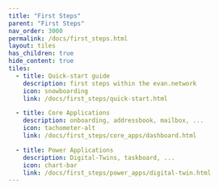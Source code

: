 ```yaml
---
title: "First Steps"
parent: "First Steps"
nav_order: 3000
permalink: /docs/first_steps.html
layout: tiles
has_children: true
hide_content: true
tiles:
  - title: Quick-start guide
    description: first steps within the evan.network
    icon: snowboarding
    link: /docs/first_steps/quick-start.html

  - title: Core Applications
    description: onboarding, addressbook, mailbox, ...
    icon: tachometer-alt
    link: /docs/first_steps/core_apps/dashboard.html

  - title: Power Applications
    description: Digital-Twins, taskboard, ...
    icon: chart-bar
    link: /docs/first_steps/power_apps/digital-twin.html
---
```

